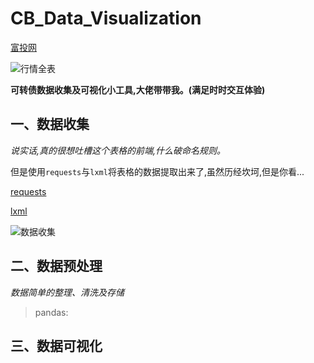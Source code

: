 # CB_Data_Visualization

[富投网](http://www.richvest.com/index.php?m=cb&amp;a=cb_all) 

![行情全表](https://i.loli.net/2019/10/05/Gw2O61mvfnlpryW.png)

**可转债数据收集及可视化小工具,大佬带带我。(满足时时交互体验)**


## 一、数据收集

*说实话,真的很想吐槽这个表格的前端,什么破命名规则。*

但是使用`requests`与`lxml`将表格的数据提取出来了,虽然历经坎坷,但是你看...

[requests](https://github.com/psf/requests)  

[lxml](https://github.com/lxml/lxml)

![数据收集](https://i.loli.net/2019/10/05/gXAO6lnK3QcIaxb.png)


## 二、数据预处理

*数据简单的整理、清洗及存储*

> pandas:



## 三、数据可视化




